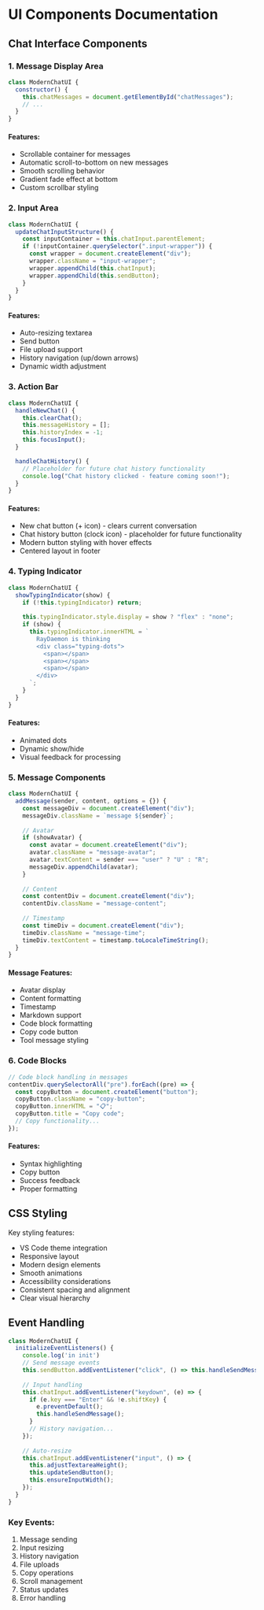 # UI Components Documentation

## Chat Interface Components

### 1. Message Display Area

```javascript
class ModernChatUI {
  constructor() {
    this.chatMessages = document.getElementById("chatMessages");
    // ...
  }
}
```

#### Features:
- Scrollable container for messages
- Automatic scroll-to-bottom on new messages
- Smooth scrolling behavior
- Gradient fade effect at bottom
- Custom scrollbar styling

### 2. Input Area

```javascript
class ModernChatUI {
  updateChatInputStructure() {
    const inputContainer = this.chatInput.parentElement;
    if (!inputContainer.querySelector(".input-wrapper")) {
      const wrapper = document.createElement("div");
      wrapper.className = "input-wrapper";
      wrapper.appendChild(this.chatInput);
      wrapper.appendChild(this.sendButton);
    }
  }
}
```

#### Features:
- Auto-resizing textarea
- Send button
- File upload support
- History navigation (up/down arrows)
- Dynamic width adjustment

### 3. Action Bar

```javascript
class ModernChatUI {
  handleNewChat() {
    this.clearChat();
    this.messageHistory = [];
    this.historyIndex = -1;
    this.focusInput();
  }

  handleChatHistory() {
    // Placeholder for future chat history functionality
    console.log("Chat history clicked - feature coming soon!");
  }
}
```

#### Features:
- New chat button (+ icon) - clears current conversation
- Chat history button (clock icon) - placeholder for future functionality
- Modern button styling with hover effects
- Centered layout in footer

### 4. Typing Indicator

```javascript
class ModernChatUI {
  showTypingIndicator(show) {
    if (!this.typingIndicator) return;
    
    this.typingIndicator.style.display = show ? "flex" : "none";
    if (show) {
      this.typingIndicator.innerHTML = `
        RayDaemon is thinking
        <div class="typing-dots">
          <span></span>
          <span></span>
          <span></span>
        </div>
      `;
    }
  }
}
```

#### Features:
- Animated dots
- Dynamic show/hide
- Visual feedback for processing

### 5. Message Components

```javascript
class ModernChatUI {
  addMessage(sender, content, options = {}) {
    const messageDiv = document.createElement("div");
    messageDiv.className = `message ${sender}`;
    
    // Avatar
    if (showAvatar) {
      const avatar = document.createElement("div");
      avatar.className = "message-avatar";
      avatar.textContent = sender === "user" ? "U" : "R";
      messageDiv.appendChild(avatar);
    }
    
    // Content
    const contentDiv = document.createElement("div");
    contentDiv.className = "message-content";
    
    // Timestamp
    const timeDiv = document.createElement("div");
    timeDiv.className = "message-time";
    timeDiv.textContent = timestamp.toLocaleTimeString();
  }
}
```

#### Message Features:
- Avatar display
- Content formatting
- Timestamp
- Markdown support
- Code block formatting
- Copy code button
- Tool message styling

### 6. Code Blocks

```javascript
// Code block handling in messages
contentDiv.querySelectorAll("pre").forEach((pre) => {
  const copyButton = document.createElement("button");
  copyButton.className = "copy-button";
  copyButton.innerHTML = "📋";
  copyButton.title = "Copy code";
  // Copy functionality...
});
```

#### Features:
- Syntax highlighting
- Copy button
- Success feedback
- Proper formatting

## CSS Styling

Key styling features:
- VS Code theme integration
- Responsive layout
- Modern design elements
- Smooth animations
- Accessibility considerations
- Consistent spacing and alignment
- Clear visual hierarchy

## Event Handling

```javascript
class ModernChatUI {
  initializeEventListeners() {
    console.log('in init')
    // Send message events
    this.sendButton.addEventListener("click", () => this.handleSendMessage());
    
    // Input handling
    this.chatInput.addEventListener("keydown", (e) => {
      if (e.key === "Enter" && !e.shiftKey) {
        e.preventDefault();
        this.handleSendMessage();
      }
      // History navigation...
    });
    
    // Auto-resize
    this.chatInput.addEventListener("input", () => {
      this.adjustTextareaHeight();
      this.updateSendButton();
      this.ensureInputWidth();
    });
  }
}
```

### Key Events:
1. Message sending
2. Input resizing
3. History navigation
4. File uploads
5. Copy operations
6. Scroll management
7. Status updates
8. Error handling
